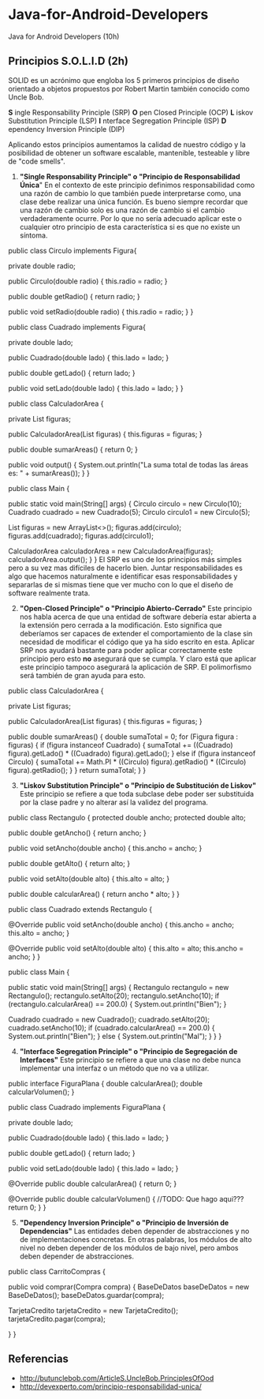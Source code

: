 # Java-for-Android-Developers
Java for Android Developers (10h)

## Principios S.O.L.I.D (2h)

SOLID es un acrónimo que engloba los 5 primeros principios de diseño orientado a objetos propuestos por Robert Martin también conocido como Uncle Bob.

**S** ingle Responsability Principle (SRP)
**O** pen Closed Principle (OCP)
**L** iskov Substitution Principle (LSP)
**I** nterface Segregation Principle (ISP)
**D** ependency Inversion Principle (DIP)

Aplicando estos principios aumentamos la calidad de nuestro código y la posibilidad de obtener un software escalable, mantenible, testeable y libre de "code smells".

1. **"Single Responsability Principle" o "Principio de Responsabilidad Única**"
En el contexto de este principio definimos responsabilidad como una razón de cambio lo que también puede interpretarse como, una clase debe realizar una única función.
Es bueno siempre recordar que una razón de cambio solo es una razón de cambio si el cambio verdaderamente ocurre. Por lo que no sería adecuado aplicar este o cualquier otro principio de esta característica si es que no existe un síntoma.

public class Circulo implements Figura{

private double radio;

public Circulo(double radio) {
this.radio = radio;
}

public double getRadio() {
return radio;
}

public void setRadio(double radio) {
this.radio = radio;
}
}

public class Cuadrado implements Figura{

private double lado;

public Cuadrado(double lado) {
this.lado = lado;
}

public double getLado() {
return lado;
}

public void setLado(double lado) {
this.lado = lado;
}
}

public class CalculadorArea {

private List<Figura> figuras;

public CalculadorArea(List<Figura> figuras) {
this.figuras = figuras;
}

public double sumarAreas() {
return 0;
}

public void output() {
System.out.println("La suma total de todas las áreas es: " + sumarAreas());
}
}

public class Main {

public static void main(String[] args) {
Circulo circulo = new Circulo(10);
Cuadrado cuadrado = new Cuadrado(5);
Circulo circulo1 = new Circulo(5);

List<Figura> figuras = new ArrayList<>();
figuras.add(circulo);
figuras.add(cuadrado);
figuras.add(circulo1);

CalculadorArea calculadorArea = new CalculadorArea(figuras);
calculadorArea.output();
}
}
El SRP es uno de los principios más simples pero a su vez mas difíciles de hacerlo bien. Juntar responsabilidades es algo que hacemos naturalmente e identificar esas responsabilidades y separarlas de si mismas tiene que ver mucho con lo que el diseño de software realmente trata.

2. **"Open-Closed Principle" o "Principio Abierto-Cerrado"**
Este principio nos habla acerca de que una entidad de software debería estar abierta a la extensión pero cerrada a la modificación. Esto significa que deberíamos ser capaces de extender el comportamiento de la clase sin necesidad de modificar el código que ya ha sido escrito en esta. 
Aplicar SRP nos ayudará bastante para poder aplicar correctamente este principio pero esto **no** asegurará que se cumpla. Y claro está que aplicar este principio tampoco asegurará la aplicación de SRP.
El polimorfismo será también de gran ayuda para esto.

public class CalculadorArea {

private List<Figura> figuras;

public CalculadorArea(List<Figura> figuras) {
this.figuras = figuras;
}

public double sumarAreas() {
double sumaTotal = 0;
for (Figura figura : figuras) {
if (figura instanceof Cuadrado) {
sumaTotal += ((Cuadrado) figura).getLado() * ((Cuadrado) figura).getLado();
} else if (figura instanceof Circulo) {
sumaTotal += Math.PI * ((Circulo) figura).getRadio() * ((Circulo) figura).getRadio();
}
}
return sumaTotal;
}
}


3. **"Liskov Substitution Principle" o "Principio de Substitución de Liskov"**
Este principio se refiere a que toda subclase debe poder ser substituida por la clase padre y no alterar así la validez del programa.

public class Rectangulo {
protected double ancho;
protected double alto;

public double getAncho() {
return ancho;
}

public void setAncho(double ancho) {
this.ancho = ancho;
}

public double getAlto() {
return alto;
}

public void setAlto(double alto) {
this.alto = alto;
}

public double calcularArea() {
return ancho * alto;
}
}


public class Cuadrado extends Rectangulo {

@Override
public void setAncho(double ancho) {
this.ancho = ancho;
this.alto = ancho;
}

@Override
public void setAlto(double alto) {
this.alto = alto;
this.ancho = ancho;
}
}


public class Main {

public static void main(String[] args) {
Rectangulo rectangulo = new Rectangulo();
rectangulo.setAlto(20);
rectangulo.setAncho(10);
if (rectangulo.calcularArea() == 200.0) {
System.out.println("Bien");
}

Cuadrado cuadrado = new Cuadrado();
cuadrado.setAlto(20);
cuadrado.setAncho(10);
if (cuadrado.calcularArea() == 200.0) {
System.out.println("Bien");
} else {
System.out.println("Mal");
}
}
}

4. **"Interface Segregation Principle" o "Principio de Segregación de Interfaces"**
Este principio se refiere a que una clase no debe nunca implementar una interfaz o un método que no va a utilizar. 

public interface FiguraPlana {
double calcularArea();
double calcularVolumen();
}

public class Cuadrado implements FiguraPlana {

private double lado;

public Cuadrado(double lado) {
this.lado = lado;
}

public double getLado() {
return lado;
}

public void setLado(double lado) {
this.lado = lado;
}

@Override
public double calcularArea() {
return 0;
}

@Override
public double calcularVolumen() {
//TODO: Que hago aqui???
return 0;
}
}

5. **"Dependency Inversion Principle" o "Principio de Inversión de Dependencias"**
Las entidades deben depender de abstracciones y no de implementaciones concretas. En otras palabras, los módulos de alto nivel no deben depender de los módulos de bajo nivel, pero ambos deben depender de abstracciones.

public class CarritoCompras {

public void comprar(Compra compra) {
BaseDeDatos baseDeDatos = new BaseDeDatos();
baseDeDatos.guardar(compra);

TarjetaCredito tarjetaCredito = new TarjetaCredito();
tarjetaCredito.pagar(compra);

}
}


## Referencias 

- http://butunclebob.com/ArticleS.UncleBob.PrinciplesOfOod
- http://devexperto.com/principio-responsabilidad-unica/
